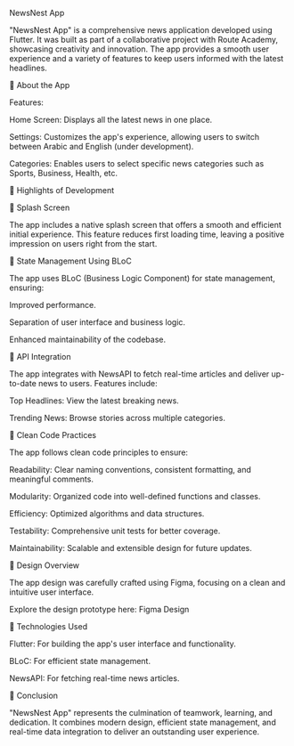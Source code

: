 NewsNest App

"NewsNest App" is a comprehensive news application developed using Flutter. It was built as part of a collaborative project with Route Academy, showcasing creativity and innovation. The app provides a smooth user experience and a variety of features to keep users informed with the latest headlines.

🔴 About the App

Features:

Home Screen: Displays all the latest news in one place.

Settings: Customizes the app's experience, allowing users to switch between Arabic and English (under development).

Categories: Enables users to select specific news categories such as Sports, Business, Health, etc.

🔴 Highlights of Development

🔹 Splash Screen

The app includes a native splash screen that offers a smooth and efficient initial experience. This feature reduces first loading time, leaving a positive impression on users right from the start.

🔹 State Management Using BLoC

The app uses BLoC (Business Logic Component) for state management, ensuring:

Improved performance.

Separation of user interface and business logic.

Enhanced maintainability of the codebase.

🔹 API Integration

The app integrates with NewsAPI to fetch real-time articles and deliver up-to-date news to users. Features include:

Top Headlines: View the latest breaking news.

Trending News: Browse stories across multiple categories.

🔹 Clean Code Practices

The app follows clean code principles to ensure:

Readability: Clear naming conventions, consistent formatting, and meaningful comments.

Modularity: Organized code into well-defined functions and classes.

Efficiency: Optimized algorithms and data structures.

Testability: Comprehensive unit tests for better coverage.

Maintainability: Scalable and extensible design for future updates.

🔴 Design Overview

The app design was carefully crafted using Figma, focusing on a clean and intuitive user interface.

Explore the design prototype here: Figma Design

🚀 Technologies Used

Flutter: For building the app's user interface and functionality.

BLoC: For efficient state management.

NewsAPI: For fetching real-time news articles.

🔴 Conclusion

"NewsNest App" represents the culmination of teamwork, learning, and dedication. It combines modern design, efficient state management, and real-time data integration to deliver an outstanding user experience.

